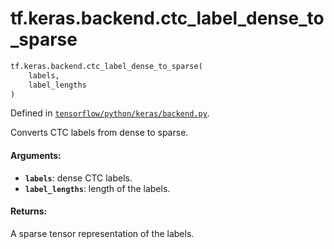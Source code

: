 <div itemscope itemtype="http://developers.google.com/ReferenceObject">
<meta itemprop="name" content="tf.keras.backend.ctc_label_dense_to_sparse" />
<meta itemprop="path" content="Stable" />
</div>

# tf.keras.backend.ctc_label_dense_to_sparse

``` python
tf.keras.backend.ctc_label_dense_to_sparse(
    labels,
    label_lengths
)
```



Defined in [`tensorflow/python/keras/backend.py`](https://www.tensorflow.org/code/tensorflow/python/keras/backend.py).

Converts CTC labels from dense to sparse.

#### Arguments:

* <b>`labels`</b>: dense CTC labels.
* <b>`label_lengths`</b>: length of the labels.


#### Returns:

A sparse tensor representation of the labels.